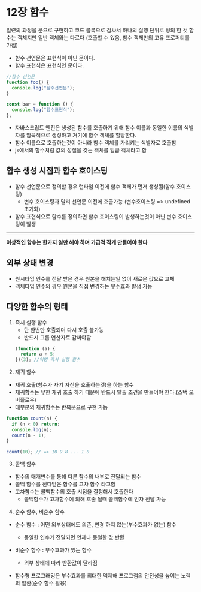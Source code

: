 # 12장 함수

일련의 과정을 문으로 구현하고 코드 블록으로 감싸서 하나의 실행 단위로 정의 한 것
함수는 객체지만 일반 객체와는 다르다 (호출할 수 있음, 함수 객체만의 고유 프로퍼티를 가짐)

- 함수 선언문은 표현식이 아닌 문이다.
- 함수 표현식은 표현식인 문이다.

```js
//함수 선언문
function foo() {
  console.log("함수선언문");
}

const bar = function () {
  console.log("함수표현식");
};
```

- 자바스크립트 엔진은 생성된 함수를 호출하기 위해 함수 이름과 동일한 이름의 식별자를 암묵적으로 생성하고 거기에 함수 객체를 할당한다.
- 함수 이름으로 호출하는것이 아니라 함수 객체를 가리키는 식별자로 호출함
- js에서의 함수처럼 값의 성질을 갖는 객체를 일급 객체라고 함

## 함수 생성 시점과 함수 호이스팅

- 함수 선언문으로 정의할 경우 런타임 이전에 함수 객체가 먼저 생성됨(함수 호이스팅)
  - 변수 호이스팅과 달리 선언문 이전에 호출가능 (변수호이스팅 => undefined초기화)
- 함수 표현식으로 함수를 정의하면 함수 호이스팅이 발생하는것이 아닌 변수 호이스팅이 발생

---

**이상적인 함수는 한가지 일만 해야 하며 가급적 작게 만들어야 한다**

## 외부 상태 변경

- 원시타입 인수를 전달 받은 경우 원본을 해치는일 없이 새로운 값으로 교체
- 객체타입 인수의 경우 원본을 직접 변경하는 부수효과 발생 가능

## 다양한 함수의 형태

1. 즉시 실행 함수
   - 단 한번만 호출되며 다시 호출 불가능
   - 반드시 그룹 연산자로 감싸야함
   ```js
   (function (a) {
     return a + 5;
   })(3); //익명 즉시 실행 함수
   ```
2. 재귀 함수

- 재귀 호출(함수가 자기 자신을 호출하는것)을 하는 함수
- 재귀함수는 무한 재귀 호출 하기 때문에 반드시 탈출 조건을 만들어야 한다.(스택 오버플로우)
- 대부분의 재귀함수는 반복문으로 구현 가능

```js
function count(n) {
  if (n < 0) return;
  console.log(n);
  count(n - 1);
}

count(10); // => 10 9 8 ... 1 0
```

3. 콜백 함수

- 함수의 매개변수를 통해 다른 함수의 내부로 전달되는 함수
- 콜백 함수를 전다받은 함수를 고차 함수 라고함
- 고차함수는 콜백함수의 호출 시점을 결정해서 호출한다
  - 콜백함수가 고차함수에 의해 호출 될때 콜백함수에 인자 전달 가능

4. 순수 함수, 비순수 함수

- 순수 함수 : 어떤 외부상태에도 의존, 변경 하지 않는(부수효과가 없는) 함수
  - 동일한 인수가 전달되면 언제나 동일한 값 반환
- 비순수 함수 : 부수효과가 있는 함수

  - 외부 상태에 따라 반환값이 달라짐

- 함수형 프로그래밍은 부수효과를 최대한 억제해 프로그램의 안전성을 높이는 노력의 일환(순수 함수 활용)
